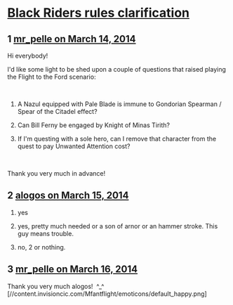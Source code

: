 # [Black Riders rules clarification](https://community.fantasyflightgames.com/topic/101318-black-riders-rules-clarification/)

## 1 [mr_pelle on March 14, 2014](https://community.fantasyflightgames.com/topic/101318-black-riders-rules-clarification/?do=findComment&comment=1013238)

Hi everybody!

I'd like some light to be shed upon a couple of questions that raised playing the Flight to the Ford scenario:

 

1) A Nazul equipped with Pale Blade is immune to Gondorian Spearman / Spear of the Citadel effect?

2) Can Bill Ferny be engaged by Knight of Minas Tirith?

3) If I'm questing with a sole hero, can I remove that character from the quest to pay Unwanted Attention cost?

 

Thank you very much in advance!

## 2 [alogos on March 15, 2014](https://community.fantasyflightgames.com/topic/101318-black-riders-rules-clarification/?do=findComment&comment=1013446)

1) yes

2) yes, pretty much needed or a son of arnor or an hammer stroke. This guy means trouble.

3) no, 2 or nothing.

## 3 [mr_pelle on March 16, 2014](https://community.fantasyflightgames.com/topic/101318-black-riders-rules-clarification/?do=findComment&comment=1014593)

Thank you very much alogos!  ^_^ [//content.invisioncic.com/Mfantflight/emoticons/default_happy.png]

